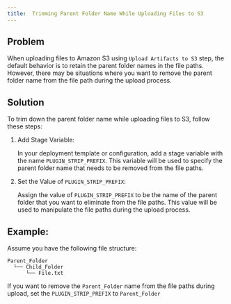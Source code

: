 ```yaml
---
title:  Trimming Parent Folder Name While Uploading Files to S3
---
```


## Problem

When uploading files to Amazon S3 using  ```Upload Artifacts to S3``` step, the default behavior is to retain the parent folder names in the file paths. However, there may be situations where you want to remove the parent folder name from the file path during the upload process.

## Solution

To trim down the parent folder name while uploading files to S3, follow these steps:

1. Add Stage Variable:

   In your deployment template or configuration, add a stage variable with the name ```PLUGIN_STRIP_PREFIX```. This variable will be used to specify the parent folder name that needs to be removed from the file paths.
2. Set the Value of ```PLUGIN_STRIP_PREFIX```:

   Assign the value of ```PLUGIN_STRIP_PREFIX``` to be the name of the parent folder that you want to eliminate from the file paths. This value will be used to manipulate the file paths during the upload process.
  
## Example:

Assume you have the following file structure:

```
Parent_Folder
  └── Child_Folder
      └── File.txt
```
If you want to remove the ```Parent_Folder``` name from the file paths during upload, set the ```PLUGIN_STRIP_PREFIX``` to ```Parent_Folder```

